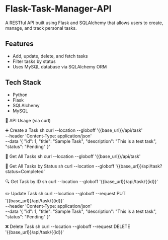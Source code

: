 # Flask-Task-Manager-API
A RESTful API built using Flask and SQLAlchemy that allows users to create, manage, and track personal tasks.

## Features

- Add, update, delete, and fetch tasks
- Filter tasks by status 
- Uses MySQL database via SQLAlchemy ORM

## Tech Stack

- Python
- Flask
- SQLAlchemy
- MySQL

🚀 API Usage (via curl)

➕ Create a Task
sh
curl --location --globoff '{{base_url}}/api/task' \
--header 'Content-Type: application/json' \
--data '{
    "id": 1,
    "title": "Sample Task",
    "description": "This is a test task",
    "status": "Pending"
}'


📃 Get All Tasks
sh
curl --location --globoff '{{base_url}}/api/task'


📃 Get All Tasks by Status
sh
curl --location --globoff '{{base_url}}/api/task?status=Completed'


🔍 Get Task by ID
sh
curl --location --globoff '{{base_url}}/api/task/{{id}}'


✏️ Update Task
sh
curl --location --globoff --request PUT '{{base_url}}/api/task/{{id}}' \
--header 'Content-Type: application/json' \
--data '{
    "id": 1,
    "title": "Sample Task",
    "description": "This is a test task",
    "status": "Pending"
}'


❌ Delete Task
sh
curl --location --globoff --request DELETE '{{base_url}}/api/task/{{id}}'
